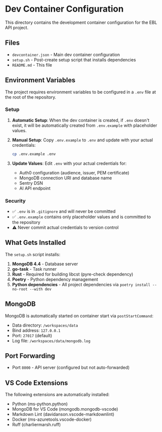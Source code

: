 # Dev Container Configuration

This directory contains the development container configuration for the EBL API project.

## Files

- `devcontainer.json` - Main dev container configuration
- `setup.sh` - Post-create setup script that installs dependencies
- `README.md` - This file

## Environment Variables

The project requires environment variables to be configured in a `.env` file at the root of the repository.

### Setup

1. **Automatic Setup**: When the dev container is created, if `.env` doesn't exist, it will be automatically created from `.env.example` with placeholder values.

2. **Manual Setup**: Copy `.env.example` to `.env` and update with your actual credentials:
   ```bash
   cp .env.example .env
   ```

3. **Update Values**: Edit `.env` with your actual credentials for:
   - Auth0 configuration (audience, issuer, PEM certificate)
   - MongoDB connection URI and database name
   - Sentry DSN
   - AI API endpoint

### Security

- ✅ `.env` is in `.gitignore` and will never be committed
- ✅ `.env.example` contains only placeholder values and is committed to the repository
- ⚠️ Never commit actual credentials to version control

## What Gets Installed

The `setup.sh` script installs:

1. **MongoDB 4.4** - Database server
2. **go-task** - Task runner
3. **Rust** - Required for building libcst (pyre-check dependency)
4. **Poetry** - Python dependency management
5. **Python dependencies** - All project dependencies via `poetry install --no-root --with dev`

## MongoDB

MongoDB is automatically started on container start via `postStartCommand`:
- Data directory: `/workspaces/data`
- Bind address: `127.0.0.1`
- Port: `27017` (default)
- Log file: `/workspaces/data/mongodb.log`

## Port Forwarding

- Port `8000` - API server (configured but not auto-forwarded)

## VS Code Extensions

The following extensions are automatically installed:
- Python (ms-python.python)
- MongoDB for VS Code (mongodb.mongodb-vscode)
- Markdown Lint (davidanson.vscode-markdownlint)
- Docker (ms-azuretools.vscode-docker)
- Ruff (charliermarsh.ruff)
